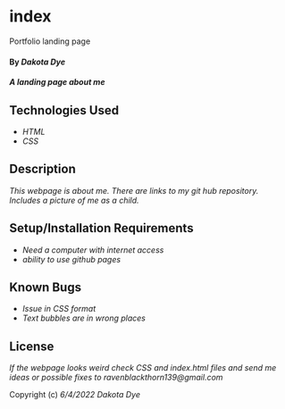 # index
Portfolio landing page
#### By _Dakota Dye_

#### _A landing page about me_

## Technologies Used

* _HTML_
* _CSS_

## Description

_This webpage is about me. There are links to my git hub repository. Includes a picture of me as a child._

## Setup/Installation Requirements

* _Need a computer with internet access_
* _ability to use github pages_

## Known Bugs

* _Issue in CSS format_
* _Text bubbles are in wrong places_

## License

_If the webpage looks weird check CSS and index.html files and send me ideas or possible fixes to ravenblackthorn139@gmail.com_

Copyright (c) _6/4/2022_ _Dakota Dye_
